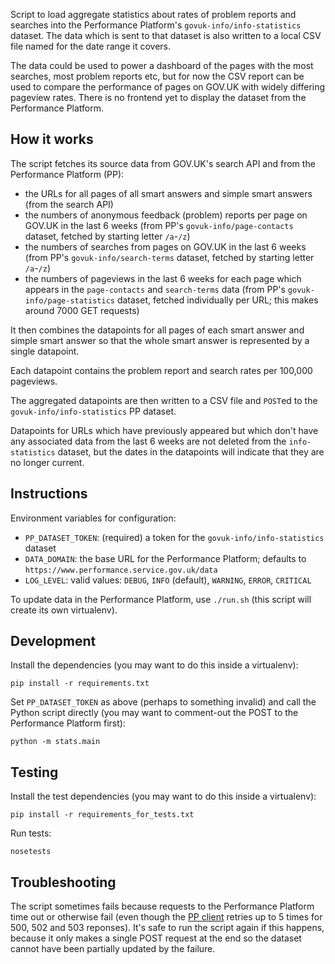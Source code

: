 Script to load aggregate statistics about rates of problem reports and searches
into the Performance Platform's `govuk-info/info-statistics` dataset. The data
which is sent to that dataset is also written to a local CSV file named for the
date range it covers.

The data could be used to power a dashboard of the pages with the most searches,
most problem reports etc, but for now the CSV report can be used to compare the
performance of pages on GOV.UK with widely differing pageview rates. There is no
frontend yet to display the dataset from the Performance Platform.

How it works
------------

The script fetches its source data from GOV.UK's search API and from the
Performance Platform (PP):

- the URLs for all pages of all smart answers and simple smart answers
(from the search API)
- the numbers of anonymous feedback (problem) reports per page on GOV.UK in the
last 6 weeks
(from PP's `govuk-info/page-contacts` dataset, fetched by starting letter `/a`-`/z`)
- the numbers of searches from pages on GOV.UK in the last 6 weeks
(from PP's `govuk-info/search-terms` dataset, fetched by starting letter `/a`-`/z`)
- the numbers of pageviews in the last 6 weeks for each page which appears in
the `page-contacts` and `search-terms` data
(from PP's `govuk-info/page-statistics` dataset, fetched individually per URL;
this makes around 7000 GET requests)

It then combines the datapoints for all pages of each smart answer and simple
smart answer so that the whole smart answer is represented by a single datapoint.

Each datapoint contains the problem report and search rates per 100,000 pageviews.

The aggregated datapoints are then written to a CSV file and `POST`ed to the
`govuk-info/info-statistics` PP dataset.

Datapoints for URLs which have previously appeared but which don't have any
associated data from the last 6 weeks are not deleted from the `info-statistics`
dataset, but the dates in the datapoints will indicate that they are no longer
current.

Instructions
------------

Environment variables for configuration:

- `PP_DATASET_TOKEN`: (required) a token for the `govuk-info/info-statistics` dataset
- `DATA_DOMAIN`: the base URL for the Performance Platform; defaults to
`https://www.performance.service.gov.uk/data`
- `LOG_LEVEL`: valid values: `DEBUG`, `INFO` (default), `WARNING`, `ERROR`, `CRITICAL`

To update data in the Performance Platform, use `./run.sh` (this script will
create its own virtualenv).

Development
-----------

Install the dependencies (you may want to do this inside a virtualenv):

    pip install -r requirements.txt

Set `PP_DATASET_TOKEN` as above (perhaps to something invalid) and call the
Python script directly (you may want to comment-out the POST to the Performance
Platform first):

    python -m stats.main

Testing
-------

Install the test dependencies (you may want to do this inside a virtualenv):

    pip install -r requirements_for_tests.txt

Run tests:

    nosetests

Troubleshooting
---------------

The script sometimes fails because requests to the Performance Platform time out
or otherwise fail (even though the
[PP client](https://github.com/alphagov/performanceplatform-client.py/blob/076848aa0a5a6ca4337d78c4647144843b9851d0/performanceplatform/client/base.py#L170-L173)
retries up to 5 times for 500, 502 and 503 reponses). It's safe to run the
script again if this happens, because it only makes a single POST request at the
end so the dataset cannot have been partially updated by the failure.
